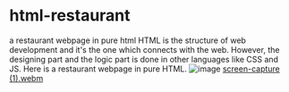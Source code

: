 # html-restaurant
a restaurant webpage in pure html
HTML is the structure of web development and it's the one which connects with the web. 
However, the designing part and the logic part is done in other languages like CSS and JS.
Here is a restaurant webpage in pure HTML.
![image](https://user-images.githubusercontent.com/80105975/197464565-b0dfc398-3986-403b-98d8-1dafed2e8587.png)
[screen-capture (1).webm](https://user-images.githubusercontent.com/80105975/197465550-fd10a036-5840-4388-b08e-8016fa412f95.webm)

